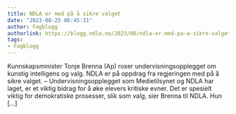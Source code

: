```yaml
---
title: NDLA er med på å sikre valget
date: "2023-08-25 06:45:31"
author: Fagblogg
authorlink: https://blogg.ndla.no/2023/08/ndla-er-med-pa-a-sikre-valget/
tags:
- Fagblogg
---
```

Kunnskapsminister Tonje Brenna (Ap) roser undervisningsopplegget om kunstig intelligens og valg. NDLA er på oppdrag fra regjeringen med på å sikre valget. – Undervisningsopplegget som Medietilsynet og NDLA har laget, er et viktig bidrag for å øke elevers kritiske evner. Det er spesielt viktig for demokratiske prosesser, slik som valg, sier Brenna til NDLA. Hun [&#8230;]
